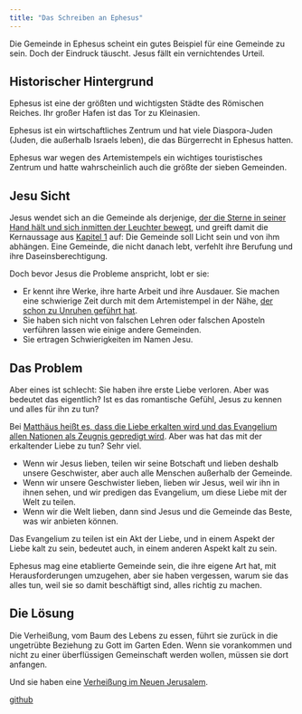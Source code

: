 ```yaml
---
title: "Das Schreiben an Ephesus"
---
```



Die Gemeinde in Ephesus scheint ein gutes Beispiel für eine Gemeinde zu sein. Doch der Eindruck täuscht. Jesus fällt ein vernichtendes Urteil.


## Historischer Hintergrund

<a name="6e49"></a>
Ephesus ist eine der größten und wichtigsten Städte des Römischen Reiches. Ihr großer Hafen ist das Tor zu Kleinasien.

Ephesus ist ein wirtschaftliches Zentrum und hat viele Diaspora-Juden (Juden, die außerhalb Israels leben), die das Bürgerrecht in Ephesus hatten.

Ephesus war wegen des Artemistempels ein wichtiges touristisches Zentrum und hatte wahrscheinlich auch die größte der sieben Gemeinden.


## Jesu Sicht

<a name="adc4"></a>
Jesus wendet sich an die Gemeinde als derjenige, [der die Sterne in seiner Hand hält und sich inmitten der Leuchter bewegt](https://www.bibleserver.com/SLT/Offenbarung2%2C1), und greift damit die Kernaussage aus [Kapitel 1](https://www.bibleserver.com/SLT/Offenbarung1%2C20) auf: Die Gemeinde soll Licht sein und von ihm abhängen. Eine Gemeinde, die nicht danach lebt, verfehlt ihre Berufung und ihre Daseinsberechtigung.

Doch bevor Jesus die Probleme anspricht, lobt er sie:

- Er kennt ihre Werke, ihre harte Arbeit und ihre Ausdauer. Sie machen eine schwierige Zeit durch mit dem Artemistempel in der Nähe, [der schon zu Unruhen geführt hat](https://www.bibleserver.com/SLT/Apostelgeschichte19%2C23-41).
- Sie haben sich nicht von falschen Lehren oder falschen Aposteln verführen lassen wie einige andere Gemeinden.
- Sie ertragen Schwierigkeiten im Namen Jesu.



## Das Problem

<a name="6de6"></a>
Aber eines ist schlecht: Sie haben ihre erste Liebe verloren. Aber was bedeutet das eigentlich? Ist es das romantische Gefühl, Jesus zu kennen und alles für ihn zu tun?

Bei [Matthäus heißt es, dass die Liebe erkalten wird und das Evangelium allen Nationen als Zeugnis gepredigt wird](https://www.bibleserver.com/SLT/Matth%C3%A4us24%2C12-14). Aber was hat das mit der erkaltender Liebe zu tun? Sehr viel.

- Wenn wir Jesus lieben, teilen wir seine Botschaft und lieben deshalb unsere Geschwister, aber auch alle Menschen außerhalb der Gemeinde.
- Wenn wir unsere Geschwister lieben, lieben wir Jesus, weil wir ihn in ihnen sehen, und wir predigen das Evangelium, um diese Liebe mit der Welt zu teilen.
- Wenn wir die Welt lieben, dann sind Jesus und die Gemeinde das Beste, was wir anbieten können.


Das Evangelium zu teilen ist ein Akt der Liebe, und in einem Aspekt der Liebe kalt zu sein, bedeutet auch, in einem anderen Aspekt kalt zu sein.

Ephesus mag eine etablierte Gemeinde sein, die ihre eigene Art hat, mit Herausforderungen umzugehen, aber sie haben vergessen, warum sie das alles tun, weil sie so damit beschäftigt sind, alles richtig zu machen.


## Die Lösung

<a name="cb84"></a>
Die Verheißung, vom Baum des Lebens zu essen, führt sie zurück in die ungetrübte Beziehung zu Gott im Garten Eden. Wenn sie vorankommen und nicht zu einer überflüssigen Gemeinschaft werden wollen, müssen sie dort anfangen.

Und sie haben eine [Verheißung im Neuen Jerusalem](https://www.bibleserver.com/SLT/Offenbarung22%2C1-5).




[github](https://github.com/revelation-today/revelation-today/blob/main/exampleSite/content/docs/content/letters/expl/the-letter-to-the-church-in-ephesus.de.md)
